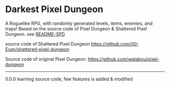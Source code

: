 Darkest Pixel Dungeon
=======================

A Roguelike RPG, with randomly generated levels, items, enemies, and traps!
Based on the source code of Pixel Dungeon & Shattered Pixel Dungeon. see [README-SPD](README-SPD.md)

source code of Shattered Pixel Dungeon
https://github.com/00-Evan/shattered-pixel-dungeon

Source code of original Pixel Dungeon:
https://github.com/watabou/pixel-dungeon

---

0.0.0 learning source code, few features is added & modified
